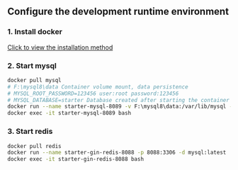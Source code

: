 ## Configure the development runtime environment

### 1. Install docker

[Click to view the installation method](https://docs.docker.com/get-docker/)

### 2. Start mysql

```sh
docker pull mysql
# F:\mysql8\data Container volume mount, data persistence
# MYSQL_ROOT_PASSWORD=123456 user:root password:123456
# MYSQL_DATABASE=starter Database created after starting the container
docker run --name starter-mysql-8089 -v F:\mysql8\data:/var/lib/mysql -p 8089:3306 -e MYSQL_ROOT_PASSWORD=123456 -e MYSQL_DATABASE=starter -d mysql:latest
docker exec -it starter-mysql-8089 bash
```

### 3. Start redis

```sh
docker pull redis
docker run --name starter-gin-redis-8088 -p 8088:3306 -d mysql:latest
docker exec -it starter-gin-redis-8088 bash
```
